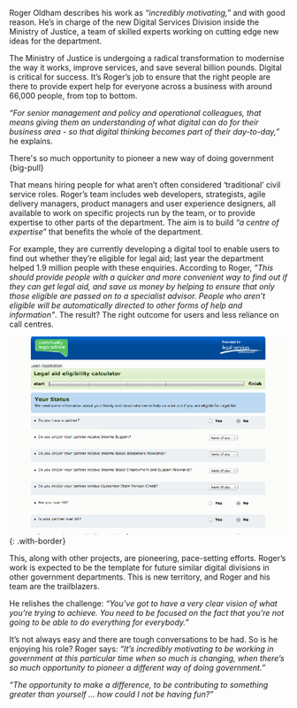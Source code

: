 Roger Oldham describes his work as *“incredibly motivating,”* and with good reason. He’s in charge of the new Digital Services Division inside the Ministry of Justice, a team of skilled experts working on cutting edge new ideas for the department. 

The Ministry of Justice is undergoing a radical transformation to modernise the way it works, improve services, and save several billion pounds. Digital is critical for success. It’s Roger’s job to ensure that the right people are there to provide expert help for everyone across a business with around 66,000 people, from top to bottom.

*“For senior management and policy and operational colleagues, that means giving them an understanding of what digital can do for their business area - so that digital thinking becomes part of their day-to-day,”* he explains.

There's so much opportunity to pioneer a new way of doing government
{big-pull}

That means hiring people for what aren’t often considered ‘traditional’ civil service roles. Roger’s team includes web developers, strategists, agile delivery managers, product managers and user experience designers, all available to work on specific projects run by the team, or to provide expertise to other parts of the department. The aim is to build *“a centre of expertise”* that benefits the whole of the department.

For example, they are currently developing a digital tool to enable users to find out whether they’re eligible for legal aid; last year the department helped 1.9 million people with these enquiries. According to Roger, *"This should provide people with a quicker and more convenient way to find out if they can get legal aid, and save us money by helping to ensure that only those eligible are passed on to a specialist advisor. People who aren’t eligible will be automatically directed to other forms of help and information"*. The result? The right outcome for users and less reliance on call centres.

![Legal Aid entitlement calculator](/assets/images/strategy/case-studies/digital-capabilities/Roger--Entitlement-calculator.png)
{: .with-border}

This, along with other projects, are pioneering, pace-setting efforts. Roger’s work is expected to be the template for future similar digital divisions in other government departments. This is new territory, and Roger and his team are the trailblazers.

He relishes the challenge: *“You’ve got to have a very clear vision of what you’re trying to achieve. You need to be focused on the fact that you’re not going to be able to do everything for everybody.”*

It’s not always easy and there are tough conversations to be had. So is he enjoying his role? Roger says: *“It’s incredibly motivating to be working in government at this particular time when so much is changing, when there’s so much opportunity to pioneer a different way of doing government.”*

*“The opportunity to make a difference, to be contributing to something greater than yourself …  how could I not be having fun?”*